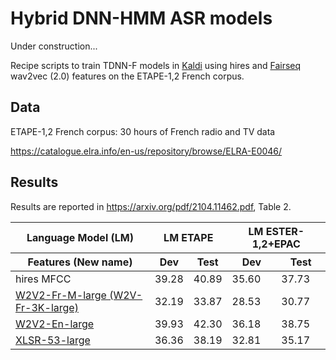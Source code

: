 # Hybrid DNN-HMM ASR models 
Under construction...

Recipe scripts to train TDNN-F models in [Kaldi](https://github.com/kaldi-asr/kaldi) using hires and [Fairseq](https://github.com/pytorch/fairseq) wav2vec (2.0) features on the ETAPE-1,2 French corpus.

## Data

ETAPE-1,2 French corpus: 30 hours of French radio and TV data

https://catalogue.elra.info/en-us/repository/browse/ELRA-E0046/

## Results
Results are reported in https://arxiv.org/pdf/2104.11462.pdf, Table 2.
<table>
  <thead>
    <tr>
      <th colspan="1">Language Model (LM)</th>
      <th colspan="2">LM ETAPE</th>
      <th colspan="2">LM ESTER-1,2+EPAC</th>
    </tr>
  </thead>
  <thead>
    <tr>
      <th>Features (New name)</th>
      <th>Dev</th>
      <th>Test</th>
      <th>Dev</th>
      <th>Test</th>
    </tr>
  </thead>
   
  <tbody>
   <tr>
    <td>hires MFCC</td>
    <td>39.28</td>
    <td>40.89</td>
    <td>35.60</td>
    <td>37.73</td>
   </tr>
   <tr> 
    <td><a href=https://huggingface.co/LeBenchmark/wav2vec2-FR-3K-large>W2V2-Fr-M-large (W2V-Fr-3K-large) </a></td>
    <td>32.19</td>
    <td>33.87</td>
    <td>28.53</td>
    <td>30.77</td>
   </tr>
   <tr>
    <td><a href=https://dl.fbaipublicfiles.com/fairseq/wav2vec/libri960_big.pt>W2V2-En-large</a></td>
    <td>39.93</td>
    <td>42.30</td>
    <td>36.18</td>
    <td>38.75</td>
   </tr>
   <tr>
    <td><a href=https://dl.fbaipublicfiles.com/fairseq/wav2vec/xlsr_53_56k.pt>XLSR-53-large</a></td>
    <td>36.36</td>
    <td>38.19</td>
    <td>32.81</td>
    <td>35.17</td>
   </tr>
  </tbody>
</table>
